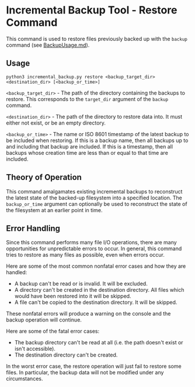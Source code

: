 # Incremental Backup Tool - Restore Command

This command is used to restore files previously backed up with the `backup` command (see [BackupUsage.md](BackupUsage.md)).

## Usage

```
python3 incremental_backup.py restore <backup_target_dir> <destination_dir> [<backup_or_time>]
```

`<backup_target_dir>` - The path of the directory containing the backups to restore.
This corresponds to the `target_dir` argument of the `backup` command.

`<destination_dir>` - The path of the directory to restore data into.
It must either not exist, or be an empty directory.

`<backup_or_time>` - The name or ISO 8601 timestamp of the latest backup to be included when restoring.
If this is a backup name, then all backups up to and including that backup are included.
If this is a timestamp, then all backups whose creation time are less than or equal to that time are included.

## Theory of Operation

This command amalgamates existing incremental backups to reconstruct the latest state of the backed-up filesystem into a specified location.
The `backup_or_time` argument can optionally be used to reconstruct the state of the filesystem at an earlier point in time.

## Error Handling

Since this command performs many file I/O operations, there are many opportunities for unpredictable errors to occur.
In general, this command tries to restore as many files as possible, even when errors occur.  

Here are some of the most common nonfatal error cases and how they are handled:

- A backup can't be read or is invalid. It will be excluded.
- A directory can't be created in the destination directory. All files which would have been restored into it will be skipped.
- A file can't be copied to the destination directory. It will be skipped.

These nonfatal errors will produce a warning on the console and the backup operation will continue.

Here are some of the fatal error cases:

- The backup directory can't be read at all (i.e. the path doesn't exist or isn't accessible).
- The destination directory can't be created.

In the worst error case, the restore operation will just fail to restore some files.
In particular, the backup data will not be modified under any circumstances.
